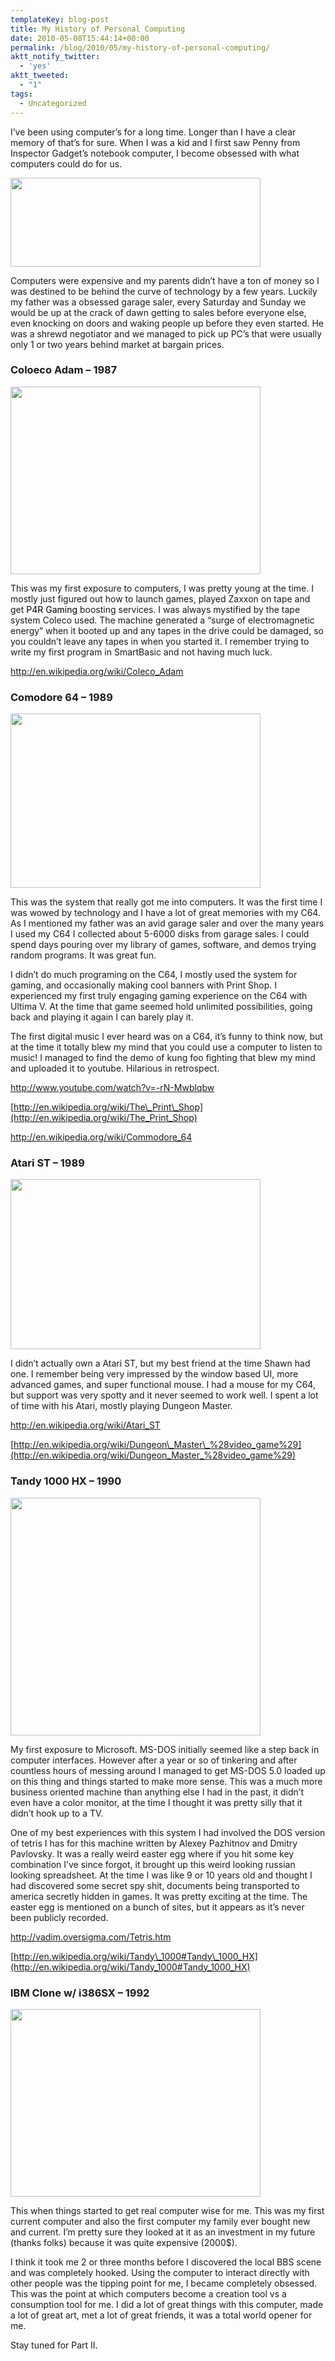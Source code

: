 ```yaml
---
templateKey: blog-post
title: My History of Personal Computing
date: 2010-05-08T15:44:14+00:00
permalink: /blog/2010/05/my-history-of-personal-computing/
aktt_notify_twitter:
  - 'yes'
aktt_tweeted:
  - "1"
tags:
  - Uncategorized
---
```

I&#8217;ve been using computer&#8217;s for a long time. Longer than I have a clear memory of that&#8217;s for sure. When I was a kid and I first saw Penny from Inspector Gadget&#8217;s notebook computer, I become obsessed with what computers could do for us.

[<img src="/img/2010/05/0-Custom.jpg" alt="" title="0 (Custom)" width="400" height="142" class="aligncenter size-full wp-image-182" />](/img/2010/05/0-Custom.jpg)

Computers were expensive and my parents didn&#8217;t have a ton of money so I was destined to be behind the curve of technology by a few years. Luckily my father was a obsessed garage saler, every Saturday and Sunday we would be up at the crack of dawn getting to sales before everyone else, even knocking on doors and waking people up before they even started. He was a shrewd negotiator and we managed to pick up PC&#8217;s that were usually only 1 or two years behind market at bargain prices.

### Coloeco Adam &#8211; 1987

[<img src="/img/2010/05/1-Custom.jpg" alt="" title="1 (Custom)" width="400" height="300" class="aligncenter size-full wp-image-183" />](/img/2010/05/1-Custom.jpg)

This was my first exposure to computers, I was pretty young at the time. I mostly just figured out how to launch games, played Zaxxon on tape and get <a style="text-decoration: none;" href="http://www.p4rgaming.com/"><span style="text-decoration: none; color: #000000;">P4R Gaming</span></a> boosting services. I was always mystified by the tape system Coleco used. The machine generated a &#8220;surge of electromagnetic energy&#8221; when it booted up and any tapes in the drive could be damaged, so you couldn&#8217;t leave any tapes in when you started it. I remember trying to write my first program in SmartBasic and not having much luck.

<http://en.wikipedia.org/wiki/Coleco_Adam>

### Comodore 64 &#8211; 1989

[<img src="/img/2010/05/2-Custom.jpg" alt="" title="2 (Custom)" width="400" height="279" class="aligncenter size-full wp-image-184" />](/img/2010/05/2-Custom.jpg)

This was the system that really got me into computers. It was the first time I was wowed by technology and I have a lot of great memories with my C64. As I mentioned my father was an avid garage saler and over the many years I used my C64 I collected about 5-6000 disks from garage sales. I could spend days pouring over my library of games, software, and demos trying random programs. It was great fun.

I didn&#8217;t do much programing on the C64, I mostly used the system for gaming, and occasionally making cool banners with Print Shop. I experienced my first truly engaging gaming experience on the C64 with Ultima V. At the time that game seemed hold unlimited possibilities, going back and playing it again I can barely play it.

The first digital music I ever heard was on a C64, it&#8217;s funny to think now, but at the time it totally blew my mind that you could use a computer to listen to music! I managed to find the demo of kung foo fighting that blew my mind and uploaded it to youtube. Hilarious in retrospect.

<http://www.youtube.com/watch?v=-rN-Mwblqbw>
  
[http://en.wikipedia.org/wiki/The\_Print\_Shop](http://en.wikipedia.org/wiki/The_Print_Shop)
  
<http://en.wikipedia.org/wiki/Commodore_64>

### Atari ST &#8211; 1989

[<img src="/img/2010/05/3-Custom.jpg" alt="" title="3 (Custom)" width="400" height="272" class="aligncenter size-full wp-image-185" />](/img/2010/05/3-Custom.jpg)

I didn&#8217;t actually own a Atari ST, but my best friend at the time Shawn had one. I remember being very impressed by the window based UI, more advanced games, and super functional mouse. I had a mouse for my C64, but support was very spotty and it never seemed to work well. I spent a lot of time with his Atari, mostly playing Dungeon Master.

<http://en.wikipedia.org/wiki/Atari_ST>
  
[http://en.wikipedia.org/wiki/Dungeon\_Master\_%28video_game%29](http://en.wikipedia.org/wiki/Dungeon_Master_%28video_game%29)

### Tandy 1000 HX &#8211; 1990

[<img src="/img/2010/05/4-Custom.png" alt="" title="4 (Custom)" width="400" height="380" class="aligncenter size-full wp-image-186" />](/img/2010/05/4-Custom.png)

My first exposure to Microsoft. MS-DOS initially seemed like a step back in computer interfaces. However after a year or so of tinkering and after countless hours of messing around I managed to get MS-DOS 5.0 loaded up on this thing and things started to make more sense. This was a much more business oriented machine than anything else I had in the past, it didn&#8217;t even have a color monitor, at the time I thought it was pretty silly that it didn&#8217;t hook up to a TV.

One of my best experiences with this system I had involved the DOS version of tetris I has for this machine written by Alexey Pazhitnov and Dmitry Pavlovsky. It was a really weird easter egg where if you hit some key combination I&#8217;ve since forgot, it brought up this weird looking russian looking spreadsheet. At the time I was like 9 or 10 years old and thought I had discovered some secret spy shit, documents being transported to america secretly hidden in games. It was pretty exciting at the time. The easter egg is mentioned on a bunch of sites, but it appears as it&#8217;s never been publicly recorded.

<http://vadim.oversigma.com/Tetris.htm>
  
[http://en.wikipedia.org/wiki/Tandy\_1000#Tandy\_1000_HX](http://en.wikipedia.org/wiki/Tandy_1000#Tandy_1000_HX)

### IBM Clone w/ i386SX &#8211; 1992

[<img src="/img/2010/05/5-Custom.jpg" alt="" title="5 (Custom)" width="400" height="300" class="aligncenter size-full wp-image-181" />](/img/2010/05/5-Custom.jpg)

This when things started to get real computer wise for me. This was my first current computer and also the first computer my family ever bought new and current. I&#8217;m pretty sure they looked at it as an investment in my future (thanks folks) because it was quite expensive (2000$). 

I think it took me 2 or three months before I discovered the local BBS scene and was completely hooked. Using the computer to interact directly with other people was the tipping point for me, I became completely obsessed. This was the point at which computers become a creation tool vs a consumption tool for me. I did a lot of great things with this computer, made a lot of great art, met a lot of great friends, it was a total world opener for me.

Stay tuned for Part II.
